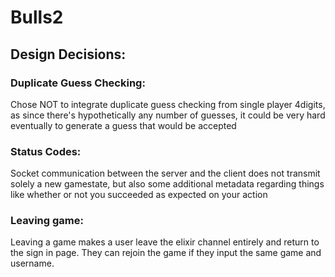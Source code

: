 # Bulls2

## Design Decisions:
### Duplicate Guess Checking:
Chose NOT to integrate duplicate guess checking from single player 4digits, as since there's hypothetically any number of guesses, it could be very hard eventually to generate a guess that would be accepted
### Status Codes:
Socket communication between the server and the client does not transmit solely a new gamestate, but also some additional metadata regarding things like whether or not you succeeded as expected on your action
### Leaving game:
Leaving a game makes a user leave the elixir channel entirely and return to the sign in page. They can rejoin the game if they input the same game and username.
